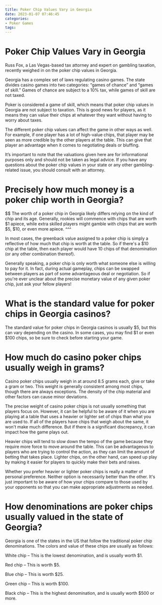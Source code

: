 ```yaml
---
title: Poker Chip Values Vary in Georgia
date: 2023-01-07 07:46:45
categories:
- Poker Games
tags:
---
```



#  Poker Chip Values Vary in Georgia

Russ Fox, a Las Vegas-based tax attorney and expert on gambling taxation, recently weighed in on the poker chip values in Georgia.

Georgia has a complex set of laws regulating casino games. The state divides casino games into two categories: “games of chance” and “games of skill.” Games of chance are subject to a 10% tax, while games of skill are not taxed.

Poker is considered a game of skill, which means that poker chip values in Georgia are not subject to taxation. This is good news for players, as it means they can value their chips at whatever they want without having to worry about taxes.

The different poker chip values can affect the game in other ways as well. For example, if one player has a lot of high-value chips, that player may be seen as more credible by the other players at the table. This can give that player an advantage when it comes to negotiating deals or bluffing.

It’s important to note that the valuations given here are for informational purposes only and should not be taken as legal advice. If you have any questions about the poker chip values in your state or any other gambling-related issue, you should consult with an attorney.

#  Precisely how much money is a poker chip worth in Georgia?

$$ The worth of a poker chip in Georgia likely differs relying on the kind of chip and its age. Generally, rookies will commence with chips that are worth $1 apiece, while extra skilled players might gamble with chips that are worth $5, $10, or even more apiece. ^^^

In most cases, the greenback value assigned to a poker chip is simply a reflective of how much that chip is worth at the table. So if there's a $10 chip at the table, then each player would have 10 chips of that denomination (or any other combination thereof).

Generally speaking, a poker chip is only worth what someone else is willing to pay for it. In fact, during actual gameplay, chips can be swapped between players as part of some advantageous deal or negotiation. So if you're ever unclear about the precise monetary value of any given poker chip, just ask your fellow players!

#  What is the standard value for poker chips in Georgia casinos?

The standard value for poker chips in Georgia casinos is usually $5, but this can vary depending on the casino. In some cases, you may find $1 or even $100 chips, so be sure to check before starting your game.

#  How much do casino poker chips usually weigh in grams?

Casino poker chips usually weigh in at around 8.5 grams each, give or take a gram or two. This weight is generally consistent among most chips, though there are always exceptions. The density of the chip material and other factors can cause minor deviations.

The precise weight of casino poker chips is not usually something that players focus on. However, it can be helpful to be aware of it when you are playing at a table that uses a heavier or lighter set of chips than what you are used to. If all of the players have chips that weigh about the same, it won't make much difference. But if there is a significant discrepancy, it can impact how the game plays out.

Heavier chips will tend to slow down the tempo of the game because they require more force to move around the table. This can be advantageous to players who are trying to control the action, as they can limit the amount of betting that takes place. Lighter chips, on the other hand, can speed up play by making it easier for players to quickly make their bets and raises.

Whether you prefer heavier or lighter poker chips is really a matter of personal preference. Neither option is necessarily better than the other. It's just important to be aware of how your chips compare to those used by your opponents so that you can make appropriate adjustments as needed.

#  How denominations are poker chips usually valued in the state of Georgia?

Georgia is one of the states in the US that follow the traditional poker chip denominations. The colors and value of these chips are usually as follows:

White chip – This is the lowest denomination, and is usually worth $1.

Red chip – This is worth $5.

Blue chip – This is worth $25.

Green chip – This is worth $100.

Black chip – This is the highest denomination, and is usually worth $500 or more.